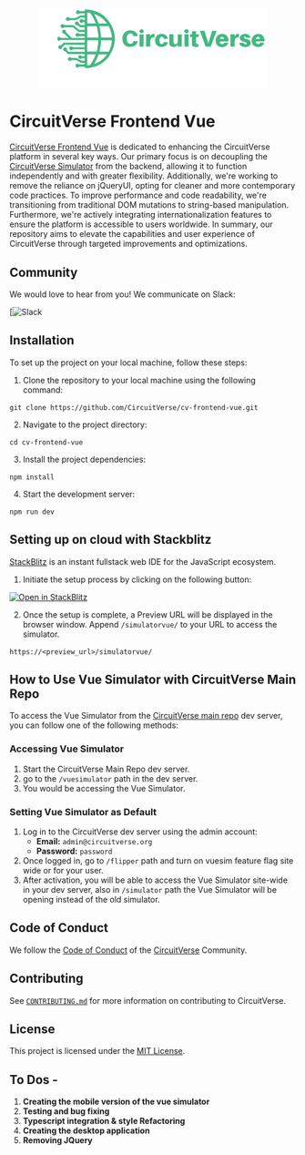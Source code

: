 <div align="center">
  <img src="https://github.com/CircuitVerse/CircuitVerse/raw/master/app/assets/images/cvlogo.svg" alt="The CircuitVerse logo" width="400"/>
</div>

# CircuitVerse Frontend Vue
[CircuitVerse Frontend Vue](https://circuitverse.netlify.app/simulatorvue) is dedicated to enhancing the CircuitVerse platform in several key ways. Our primary focus is on decoupling the [CircuitVerse Simulator](https://circuitverse.org/simulator) from the backend, allowing it to function independently and with greater flexibility. Additionally, we're working to remove the reliance on jQueryUI, opting for cleaner and more contemporary code practices. To improve performance and code readability, we're transitioning from traditional DOM mutations to string-based manipulation. Furthermore, we're actively integrating internationalization features to ensure the platform is accessible to users worldwide. In summary, our repository aims to elevate the capabilities and user experience of CircuitVerse through targeted improvements and optimizations.

## Community
We would love to hear from you! We communicate on Slack:

[![Slack](https://circuitverse.org/slack)

## Installation
To set up the project on your local machine, follow these steps:

  1. Clone the repository to your local machine using the following command:
  ```
  git clone https://github.com/CircuitVerse/cv-frontend-vue.git
  ```
  2. Navigate to the project directory:
  ```
  cd cv-frontend-vue
  ```
  3. Install the project dependencies:
  ```
  npm install
  ```
  4. Start the development server:
  ```
  npm run dev
  ```

## Setting up on cloud with Stackblitz
[StackBlitz](https://developer.stackblitz.com/guides/user-guide/what-is-stackblitz) is an instant fullstack web IDE for the JavaScript ecosystem.

  1. Initiate the setup process by clicking on the following button:

  [![Open in StackBlitz](https://developer.stackblitz.com/img/open_in_stackblitz.svg)](https://stackblitz.com/~/github.com/CircuitVerse/cv-frontend-vue)

  2. Once the setup is complete, a Preview URL will be displayed in the browser window. Append `/simulatorvue/` to your URL to access the simulator.
  ```
  https://<preview_url>/simulatorvue/
  ```

## How to Use Vue Simulator with CircuitVerse Main Repo
To access the Vue Simulator from the [CircuitVerse main repo](https://github.com/CircuitVerse/CircuitVerse) dev server, you can follow one of the following methods:

### Accessing Vue Simulator
  1. Start the CircuitVerse Main Repo dev server.
  2. go to the `/vuesimulator` path in the dev server.
  3. You would be accessing the Vue Simulator.

### Setting Vue Simulator as Default
  1. Log in to the CircuitVerse dev server using the admin account:
      - **Email:** `admin@circuitverse.org`
      - **Password:** `password`
  2. Once logged in, go to `/flipper` path and turn on vuesim feature flag site wide or for your user.
  3. After activation, you will be able to access the Vue Simulator site-wide in your dev server, also in `/simulator` path the Vue Simulator will be opening instead of the old simulator.

## Code of Conduct
We follow the [Code of Conduct](https://github.com/CircuitVerse/CircuitVerse/blob/master/code-of-conduct.md) of the [CircuitVerse](https://circuitverse.org) Community.

## Contributing
See [`CONTRIBUTING.md`](https://github.com/CircuitVerse/CircuitVerse/blob/master/CONTRIBUTING.md) for more information on contributing to CircuitVerse.

## License
This project is licensed under the [MIT License](LICENSE).

## To Dos -
1. **Creating the mobile version of the vue simulator** 
2. **Testing and bug fixing**
3. **Typescript integration & style Refactoring**
4. **Creating the desktop application** 
5. **Removing JQuery**
